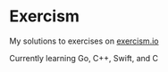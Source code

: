 # Exercism

My solutions to exercises on <a href="https://exercism.io">exercism.io</a>

Currently learning Go, C++, Swift, and C